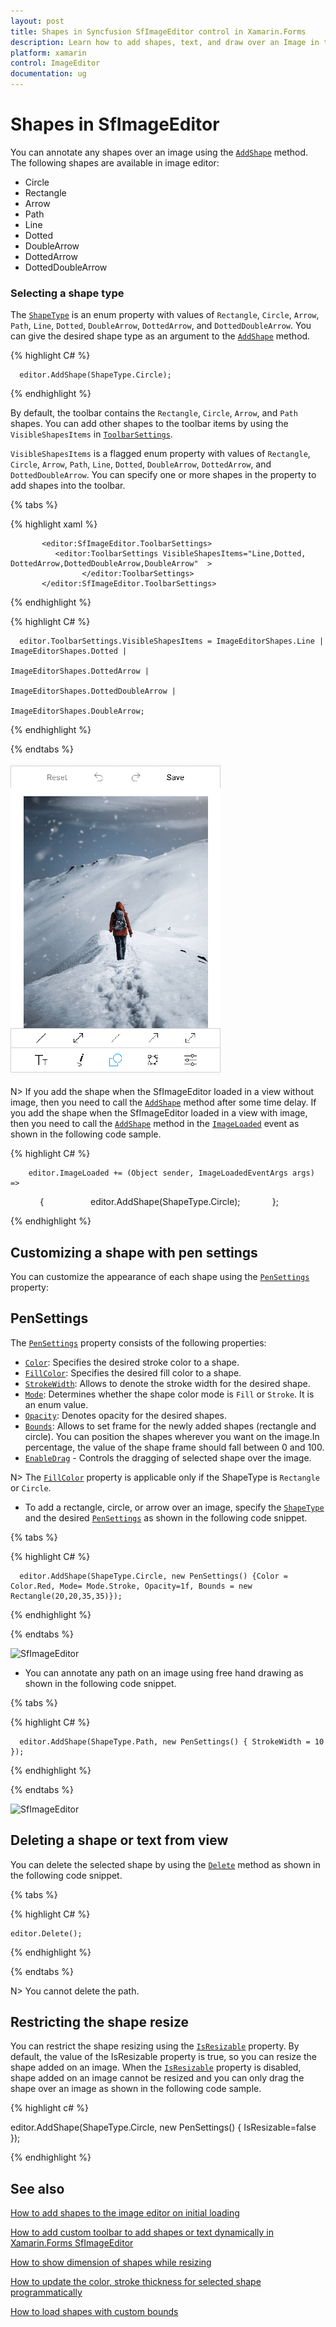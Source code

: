 ```yaml
---
layout: post
title: Shapes in Syncfusion SfImageEditor control in Xamarin.Forms
description: Learn how to add shapes, text, and draw over an Image in the SfImageEditor control for Xamarin.Forms platform
platform: xamarin
control: ImageEditor
documentation: ug
---
```


# Shapes in SfImageEditor

You can annotate any shapes over an image using the [`AddShape`](https://help.syncfusion.com/cr/xamarin/Syncfusion.SfImageEditor.XForms.SfImageEditor.html#Syncfusion_SfImageEditor_XForms_SfImageEditor_AddShape_Syncfusion_SfImageEditor_XForms_ShapeType_Syncfusion_SfImageEditor_XForms_PenSettings_) method. The following shapes are available in image editor:

* Circle
* Rectangle
* Arrow
* Path
* Line
* Dotted
* DoubleArrow
* DottedArrow
* DottedDoubleArrow

### Selecting a shape type

The [`ShapeType`](https://help.syncfusion.com/cr/xamarin/Syncfusion.SfImageEditor.XForms.ShapeType.html) is an enum property with values of `Rectangle`, `Circle`, `Arrow`, `Path`, `Line`, `Dotted`, `DoubleArrow`, `DottedArrow`, and `DottedDoubleArrow`. You can give the desired shape type as an argument to the [`AddShape`](https://help.syncfusion.com/cr/xamarin/Syncfusion.SfImageEditor.XForms.SfImageEditor.html#Syncfusion_SfImageEditor_XForms_SfImageEditor_AddShape_Syncfusion_SfImageEditor_XForms_ShapeType_Syncfusion_SfImageEditor_XForms_PenSettings_) method.

{% highlight C# %}

      editor.AddShape(ShapeType.Circle);

{% endhighlight %}

By default, the toolbar contains the `Rectangle`, `Circle`, `Arrow`, and `Path` shapes. You can add other shapes to the toolbar items by using the `VisibleShapesItems` in [`ToolbarSettings`](https://help.syncfusion.com/cr/xamarin/Syncfusion.SfImageEditor.XForms.ToolbarSettings.html).

`VisibleShapesItems` is a flagged enum property with values of `Rectangle`, `Circle`, `Arrow`, `Path`, `Line`, `Dotted`, `DoubleArrow`, `DottedArrow`, and `DottedDoubleArrow`. You can specify one or more shapes in the property to add shapes into the toolbar.

{% tabs %} 

{% highlight xaml %} 

           <editor:SfImageEditor.ToolbarSettings>
              <editor:ToolbarSettings VisibleShapesItems="Line,Dotted,   DottedArrow,DottedDoubleArrow,DoubleArrow"  >
                    </editor:ToolbarSettings>
           </editor:SfImageEditor.ToolbarSettings>  

{% endhighlight %}

{% highlight C# %}

      editor.ToolbarSettings.VisibleShapesItems = ImageEditorShapes.Line | ImageEditorShapes.Dotted | 
                                                  ImageEditorShapes.DottedArrow | 
                                                  ImageEditorShapes.DottedDoubleArrow |
                                                  ImageEditorShapes.DoubleArrow;

{% endhighlight %}

{% endtabs %} 

![Shape types](ImageEditor_images/ShapeTypes.png)

N> If you add the shape when the SfImageEditor loaded in a view without image, then you need to call the [`AddShape`](https://help.syncfusion.com/cr/xamarin/Syncfusion.SfImageEditor.XForms.SfImageEditor.html#Syncfusion_SfImageEditor_XForms_SfImageEditor_AddShape_Syncfusion_SfImageEditor_XForms_ShapeType_Syncfusion_SfImageEditor_XForms_PenSettings_) method after some time delay. If you add the shape when the SfImageEditor loaded in a view with image, then you need to call the [`AddShape`](https://help.syncfusion.com/cr/xamarin/Syncfusion.SfImageEditor.XForms.SfImageEditor.html#Syncfusion_SfImageEditor_XForms_SfImageEditor_AddShape_Syncfusion_SfImageEditor_XForms_ShapeType_Syncfusion_SfImageEditor_XForms_PenSettings_) method in the [`ImageLoaded`](https://help.syncfusion.com/cr/xamarin/Syncfusion.SfImageEditor.XForms.SfImageEditor.html#Syncfusion_SfImageEditor_XForms_SfImageEditor_ImageLoaded) event as shown in the following code sample.

{% highlight C# %}

        editor.ImageLoaded += (Object sender, ImageLoadedEventArgs args) =>
            {
                  editor.AddShape(ShapeType.Circle);
            };

{% endhighlight %}

## Customizing a shape with pen settings

You can customize the appearance of each shape using the [`PenSettings`](https://help.syncfusion.com/cr/xamarin/Syncfusion.SfImageEditor.XForms.PenSettings.html) property:

## PenSettings

The [`PenSettings`](https://help.syncfusion.com/cr/xamarin/Syncfusion.SfImageEditor.XForms.PenSettings.html) property consists of the following properties:

* [`Color`](https://help.syncfusion.com/cr/xamarin/Syncfusion.SfImageEditor.XForms.PenSettings.html#Syncfusion_SfImageEditor_XForms_PenSettings_Color): Specifies the desired stroke color to a shape.
* [`FillColor`](https://help.syncfusion.com/cr/xamarin/Syncfusion.SfImageEditor.XForms.PenSettings.html#Syncfusion_SfImageEditor_XForms_PenSettings_FillColor): Specifies the desired fill color to a shape.
* [`StrokeWidth`](https://help.syncfusion.com/cr/xamarin/Syncfusion.SfImageEditor.XForms.PenSettings.html#Syncfusion_SfImageEditor_XForms_PenSettings_StrokeWidth): Allows to denote the stroke width for the desired shape.
* [`Mode`](https://help.syncfusion.com/cr/xamarin/Syncfusion.SfImageEditor.XForms.PenSettings.html#Syncfusion_SfImageEditor_XForms_PenSettings_Mode): Determines whether the shape color mode is `Fill` or `Stroke`. It is an enum value.
* [`Opacity`](https://help.syncfusion.com/cr/xamarin/Syncfusion.SfImageEditor.XForms.PenSettings.html#Syncfusion_SfImageEditor_XForms_PenSettings_Opacity): Denotes opacity for the desired shapes.
* [`Bounds`](https://help.syncfusion.com/cr/xamarin/Syncfusion.SfImageEditor.XForms.PenSettings.html#Syncfusion_SfImageEditor_XForms_PenSettings_Bounds): Allows to set frame for the newly added shapes (rectangle and circle). You can position the shapes wherever you want on the image.In percentage, the value of the shape frame should fall between 0 and 100.
* [`EnableDrag`](https://help.syncfusion.com/cr/xamarin/Syncfusion.SfImageEditor.XForms.PenSettings.html#Syncfusion_SfImageEditor_XForms_PenSettings_EnableDrag) - Controls the dragging of selected shape over the image.

N> The [`FillColor`](https://help.syncfusion.com/cr/xamarin/Syncfusion.SfImageEditor.XForms.PenSettings.html#Syncfusion_SfImageEditor_XForms_PenSettings_FillColor) property is applicable only if the ShapeType is `Rectangle` or `Circle`.

* To add a rectangle, circle, or arrow over an image, specify the [`ShapeType`](https://help.syncfusion.com/cr/xamarin/Syncfusion.SfImageEditor.XForms.ShapeType.html) and the desired [`PenSettings`](https://help.syncfusion.com/cr/xamarin/Syncfusion.SfImageEditor.XForms.PenSettings.html) as shown in the following code snippet.

{% tabs %}

{% highlight C# %}

      editor.AddShape(ShapeType.Circle, new PenSettings() {Color = Color.Red, Mode= Mode.Stroke, Opacity=1f, Bounds = new Rectangle(20,20,35,35)});

{% endhighlight %}

{% endtabs %}

![SfImageEditor](ImageEditor_images/shapes.jpg)

* You can annotate any path on an image using free hand drawing as shown in the following code snippet.

{% tabs %}

{% highlight C# %}

      editor.AddShape(ShapeType.Path, new PenSettings() { StrokeWidth = 10 });

{% endhighlight %}

{% endtabs %}

![SfImageEditor](ImageEditor_images/path.jpg)

## Deleting a shape or text from view

You can delete the selected shape by using the [`Delete`](https://help.syncfusion.com/cr/xamarin/Syncfusion.SfImageEditor.XForms.SfImageEditor.html#Syncfusion_SfImageEditor_XForms_SfImageEditor_Delete) method as shown in the following code snippet.


{% tabs %}

{% highlight C# %}

    editor.Delete();

{% endhighlight %}

{% endtabs %}

N> You cannot delete the path.

## Restricting the shape resize

You can restrict the shape resizing using the [`IsResizable`](https://help.syncfusion.com/cr/xamarin/Syncfusion.SfImageEditor.XForms.PenSettings.html#Syncfusion_SfImageEditor_XForms_PenSettings_IsResizable) property. By default, the value of the IsResizable property is true, so you can resize the shape added on an image. When the [`IsResizable`](https://help.syncfusion.com/cr/xamarin/Syncfusion.SfImageEditor.XForms.PenSettings.html#Syncfusion_SfImageEditor_XForms_PenSettings_IsResizable) property is disabled, shape added on an image cannot be resized and you can only drag the shape over an image as shown in the following code sample.

{% highlight c# %}

 editor.AddShape(ShapeType.Circle, new PenSettings() { IsResizable=false });

{% endhighlight %}

## See also

[How to add shapes to the image editor on initial loading](https://www.syncfusion.com/kb/11273/how-to-add-shapes-to-the-xamarin-forms-image-editor-on-initial-loading)

[How to add custom toolbar to add shapes or text dynamically in Xamarin.Forms SfImageEditor](https://www.syncfusion.com/kb/10621/how-to-add-custom-toolbar-to-add-shapes-or-text-dynamically-in-xamarin-forms-sfimageeditor)

[How to show dimension of shapes while resizing](https://www.syncfusion.com/kb/8880/how-to-show-dimension-of-shapes-while-resizing)

[How to update the color, stroke thickness for selected shape programmatically](https://www.syncfusion.com/kb/8870/how-to-update-the-color-stroke-thickness-for-selected-shape-programmatically)

[How to load shapes with custom bounds](https://www.syncfusion.com/kb/8857/how-to-load-shapes-with-custom-bounds)
